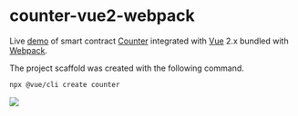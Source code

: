 # counter-vue2-webpack

Live [demo](https://counter-vue2-webpack.vercel.app/) of smart contract [Counter](src/contracts/counter.ts) integrated with [Vue](https://vuejs.org/) 2.x bundled with [Webpack](https://webpack.js.org/).

The project scaffold was created with the following command. 

```bash
npx @vue/cli create counter
```

![](https://aaron67-public.oss-cn-beijing.aliyuncs.com/202307311112681.png)

